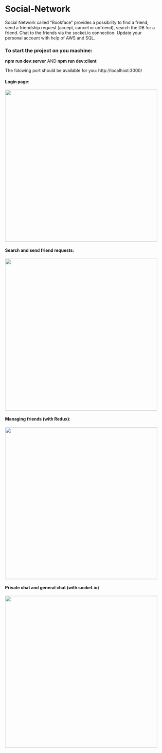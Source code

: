 # Social-Network

Social Network called "Bookface" provides a possibility to find a friend, send a friendship request (accept, cancel or unfriend),
search the DB for a friend. Chat to the friends via the socket.io connection. Update your personal account with help of AWS and SQL.
 
 
### To start the project on you machine:
<b>npm run dev:server</b>
AND
<b>npm run dev:client</b>

The folowing port should be available for you: http://localhost:3000/

#### Login page:
<img src="https://user-images.githubusercontent.com/85371429/217601888-b6f8425c-d6fc-4db1-9b95-7423526bf024.gif" width="500px" />

#### Search and send friend requests:
<img src="https://user-images.githubusercontent.com/85371429/217602856-57b85463-bada-4c2a-a9f4-8a7c403bc6d9.gif" width="500px" />

#### Managing friends (with Redux):
<img src="https://user-images.githubusercontent.com/85371429/217602057-db35fad0-6005-4e87-b370-e541194d93a8.gif" width="500px" />

#### Private chat and general chat (with socket.io)
<img src="https://user-images.githubusercontent.com/85371429/217605518-23917915-07e6-4131-9919-745384e948e5.gif" width="500px" />


